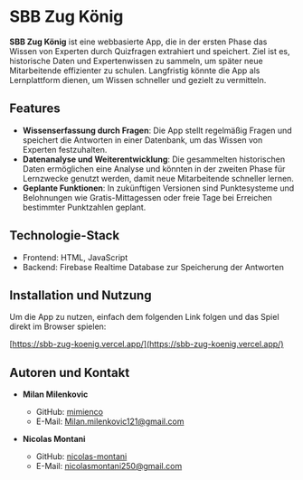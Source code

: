 # SBB Zug König

**SBB Zug König** ist eine webbasierte App, die in der ersten Phase das Wissen von Experten durch Quizfragen extrahiert und speichert. Ziel ist es, historische Daten und Expertenwissen zu sammeln, um später neue Mitarbeitende effizienter zu schulen. Langfristig könnte die App als Lernplattform dienen, um Wissen schneller und gezielt zu vermitteln.

## Features

- **Wissenserfassung durch Fragen**: Die App stellt regelmäßig Fragen und speichert die Antworten in einer Datenbank, um das Wissen von Experten festzuhalten.
- **Datenanalyse und Weiterentwicklung**: Die gesammelten historischen Daten ermöglichen eine Analyse und könnten in der zweiten Phase für Lernzwecke genutzt werden, damit neue Mitarbeitende schneller lernen.
- **Geplante Funktionen**: In zukünftigen Versionen sind Punktesysteme und Belohnungen wie Gratis-Mittagessen oder freie Tage bei Erreichen bestimmter Punktzahlen geplant.

## Technologie-Stack

- Frontend: HTML, JavaScript
- Backend: Firebase Realtime Database zur Speicherung der Antworten

## Installation und Nutzung

Um die App zu nutzen, einfach dem folgenden Link folgen und das Spiel direkt im Browser spielen:

[https://sbb-zug-koenig.vercel.app/](https://sbb-zug-koenig.vercel.app/)

## Autoren und Kontakt

- **Milan Milenkovic**  
  - GitHub: [mimienco](https://github.com/mimienco)  
  - E-Mail: [Milan.milenkovic121@gmail.com](mailto:Milan.milenkovic121@gmail.com)
  
- **Nicolas Montani**  
  - GitHub: [nicolas-montani](https://github.com/nicolas-montani)  
  - E-Mail: [nicolasmontani250@gmail.com](mailto:nicolasmontani250@gmail.com)
